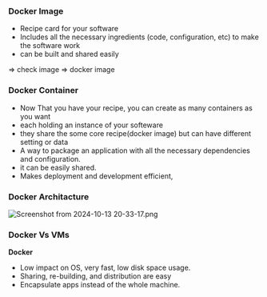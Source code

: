 ### Docker Image

- Recipe card for your software
- Includes all the necessary ingredients (code, configuration, etc) to make the software work
- can be built and shared easily

⇒ check image ⇒ docker image

### Docker Container

- Now That you have your recipe, you can create as many containers as you want
- each holding an instance of your softeware
- they share the some core recipe(docker image) but can have different setting or data
- A way to package an application with all the necessary dependencies and configuration.
- it can be easily shared.
- Makes deployment and development efficient,

### Docker Architacture

![Screenshot from 2024-10-13 20-33-17.png](https://prod-files-secure.s3.us-west-2.amazonaws.com/ef9c962e-3b4b-4ceb-adf7-9db20221cb08/5b421e1e-3dd3-4ab6-a59e-3b6fa60f99fb/Screenshot_from_2024-10-13_20-33-17.png)

### Docker Vs VMs

**Docker**

- Low impact on OS, very fast, low disk space usage.
- Sharing, re-building, and distribution are easy
- Encapsulate apps instead of the whole machine.
